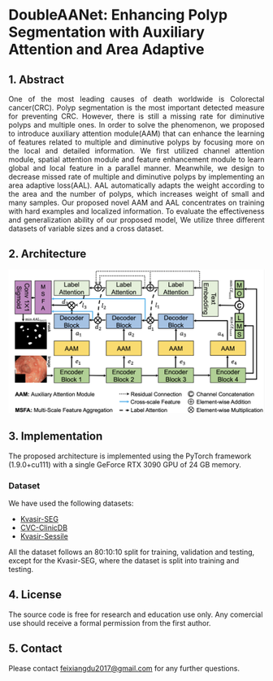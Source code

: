 # DoubleAANet: Enhancing Polyp Segmentation with Auxiliary Attention and Area Adaptive

## 1. Abstract
<div align="justify">
One of the most leading causes of death worldwide is Colorectal cancer(CRC).
Polyp segmentation is the most important detected measure for preventing CRC.
However, there is still a missing rate for diminutive polyps and multiple ones.
In order to solve the phenomenon, we proposed to introduce auxiliary attention module(AAM) that can enhance the learning of features related to multiple and diminutive polyps by focusing more on the local and detailed information. 
We first utilized channel attention module, spatial attention module and feature enhancement module to learn global and local feature in a parallel manner.
Meanwhile, we design to decrease missed rate of multiple and diminutive polyps by implementing an area adaptive loss(AAL).
AAL automatically adapts the weight according to the area and the number of polyps, which increases weight of small and many samples.
Our proposed novel AAM and AAL concentrates on training with hard examples and localized information.
To evaluate the effectiveness and generalization ability of our proposed model, We utilize three different datasets of variable sizes and a cross dataset.
</div>

## 2. Architecture
<img src="images/DoubleAANet-architecture.png">

## 3. Implementation
The proposed architecture is implemented using the PyTorch framework (1.9.0+cu111) with a single GeForce RTX 3090 GPU of 24 GB memory. 

### Dataset
We have used the following datasets:
- [Kvasir-SEG](https://datasets.simula.no/downloads/kvasir-seg.zip)
- [CVC-ClinicDB](https://www.dropbox.com/s/p5qe9eotetjnbmq/CVC-ClinicDB.rar?dl=0)
- [Kvasir-Sessile](https://datasets.simula.no/downloads/kvasir-sessile.zip)

All the dataset follows an 80:10:10 split for training, validation and testing, except for the Kvasir-SEG, where the dataset is split into training and testing. 




## 4. License
The source code is free for research and education use only. Any comercial use should receive a formal permission from the first author.

## 5. Contact
Please contact feixiangdu2017@gmail.com for any further questions. 
